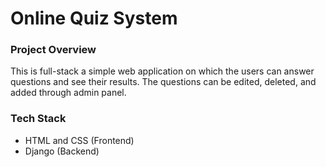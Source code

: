 # Online Quiz System

### Project Overview

This is full-stack a simple web application on which the users can answer questions and see their results. The questions can be edited, deleted, and added through admin panel.
### Tech Stack
- HTML and CSS (Frontend)
- Django (Backend)
